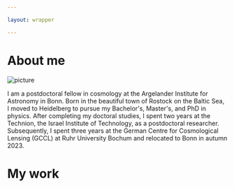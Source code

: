 ```yaml
---

layout: wrapper

---
```


# About me

![picture]("/assets/bild_me.jpeg")  



I am a postdoctoral fellow in cosmology at the Argelander Institute for Astronomy in Bonn. Born in the beautiful town of Rostock on the Baltic Sea, I moved to Heidelberg to pursue my Bachelor's, Master's, and PhD in physics. After completing my doctoral studies, I spent two years at the Technion, the Israel Institute of Technology, as a postdoctoral researcher. Subsequently, I spent three years at the German Centre for Cosmological Lensing (GCCL) at Ruhr University Bochum and relocated to Bonn in autumn 2023.

# My work
